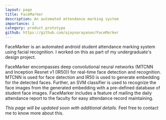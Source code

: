 ```yaml
---
layout: page
title: FaceMarker
description: An automated attendance marking system 
importance: 1
category: product prototype
github: https://github.com/ajaynarayanan/FaceMarker
---
```



FaceMarker is an automated android student attendance marking system using facial recognition. I worked on this as part of my undergraduate's design project.

FaceMarker encompasses deep convolutional neural networks (MTCNN and Inception Resnet v1 (IR50)) for real-time face detection and recognition. MTCNN is used for face detection and IR50 is used to generate embedding for the detected faces. Further, an SVM classifier is used to recognize the face images from the generated embedding with a pre-defined database of student face images. FaceMarker includes a feature of mailing the daily attendance report to the faculty for easy attendance record maintaining.


_This page will be updated soon with additional details._ Feel free to contact me to know more about this.
